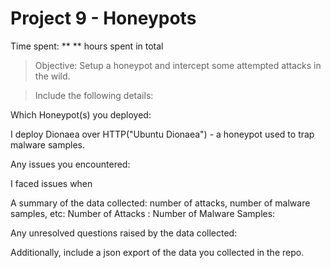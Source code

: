 
# Project 9 - Honeypots 

Time spent: **  ** hours spent in total

> Objective: Setup a honeypot and intercept some attempted attacks in the wild.

> Include the following details:

Which Honeypot(s) you deployed:

I deploy Dionaea over HTTP("Ubuntu Dionaea") - a honeypot used to trap malware samples. 

Any issues you encountered:

I faced issues when 

A summary of the data collected: number of attacks, number of malware samples, etc:
Number of Attacks : 
Number of Malware Samples: 


Any unresolved questions raised by the data collected:


Additionally, include a json export of the data you collected in the repo. 

